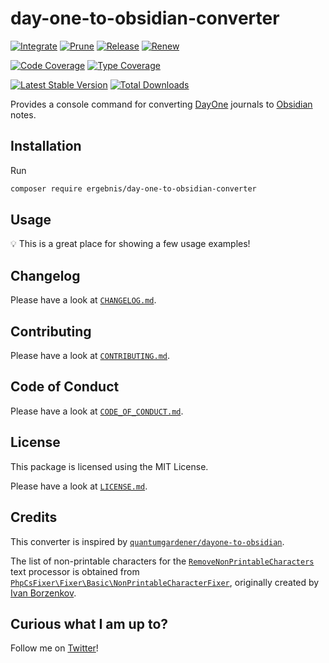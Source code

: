 # day-one-to-obsidian-converter

[![Integrate](https://github.com/ergebnis/day-one-to-obsidian-converter/workflows/Integrate/badge.svg)](https://github.com/ergebnis/day-one-to-obsidian-converter/actions)
[![Prune](https://github.com/ergebnis/day-one-to-obsidian-converter/workflows/Prune/badge.svg)](https://github.com/ergebnis/day-one-to-obsidian-converter/actions)
[![Release](https://github.com/ergebnis/day-one-to-obsidian-converter/workflows/Release/badge.svg)](https://github.com/ergebnis/day-one-to-obsidian-converter/actions)
[![Renew](https://github.com/ergebnis/day-one-to-obsidian-converter/workflows/Renew/badge.svg)](https://github.com/ergebnis/day-one-to-obsidian-converter/actions)

[![Code Coverage](https://codecov.io/gh/ergebnis/day-one-to-obsidian-converter/branch/main/graph/badge.svg)](https://codecov.io/gh/ergebnis/day-one-to-obsidian-converter)
[![Type Coverage](https://shepherd.dev/github/ergebnis/day-one-to-obsidian-converter/coverage.svg)](https://shepherd.dev/github/ergebnis/day-one-to-obsidian-converter)

[![Latest Stable Version](https://poser.pugx.org/ergebnis/day-one-to-obsidian-converter/v/stable)](https://packagist.org/packages/ergebnis/day-one-to-obsidian-converter)
[![Total Downloads](https://poser.pugx.org/ergebnis/day-one-to-obsidian-converter/downloads)](https://packagist.org/packages/ergebnis/day-one-to-obsidian-converter)

Provides a console command for converting [DayOne](https://dayoneapp.com) journals to [Obsidian](https://obsidian.md) notes.

## Installation

Run

```sh
composer require ergebnis/day-one-to-obsidian-converter
```

## Usage

:bulb: This is a great place for showing a few usage examples!

## Changelog

Please have a look at [`CHANGELOG.md`](CHANGELOG.md).

## Contributing

Please have a look at [`CONTRIBUTING.md`](.github/CONTRIBUTING.md).

## Code of Conduct

Please have a look at [`CODE_OF_CONDUCT.md`](https://github.com/ergebnis/.github/blob/main/CODE_OF_CONDUCT.md).

## License

This package is licensed using the MIT License.

Please have a look at [`LICENSE.md`](LICENSE.md).

## Credits

This converter is inspired by [`quantumgardener/dayone-to-obsidian`](https://github.com/quantumgardener/dayone-to-obsidian).

The list of non-printable characters for the [`RemoveNonPrintableCharacters`](src/Inside/Domain/DayOneToObsidian/Text/RemoveNonPrintableCharacters.php) text processor is obtained from [`PhpCsFixer\Fixer\Basic\NonPrintableCharacterFixer`](https://github.com/FriendsOfPHP/PHP-CS-Fixer/blob/v3.10.0/src/Fixer/Basic/NonPrintableCharacterFixer.php#L58-L64), originally created by [Ivan Borzenkov](https://github.com/ivan1986).

## Curious what I am up to?

Follow me on [Twitter](https://twitter.com/localheinz)!
